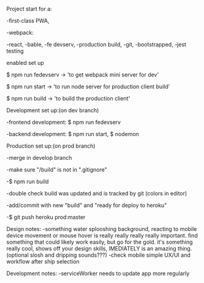 Project start for a:

-first-class PWA,

-webpack:

  -react,
  -bable,
  -fe devserv,
  -production build,
  -git,
  -bootstrapped,
  -jest testing

enabled set up


$ npm run fedevserv -> 'to get webpack mini server for dev'

$ npm run start -> 'to run node server for production client build'

$ npm run build -> 'to build the production client'



Development set up:(on dev branch)

-frontend development: $ npm run fedevserv

-backend development: $ npm run start, $ nodemon


Production set up:(on prod branch)

-merge in develop branch

-make sure "/build" is not in ".gitignore"

-$ npm run build

-double check build was updated and is tracked by git (colors in editor)

-add/commit with new "build" and "ready for deploy to heroku"

-$ git push heroku prod:master


Design notes:
-something water splooshing background, reacting to mobile device movement or mouse hover is really really really really important. find something that could likely work easily, but go for the gold. it's something really cool,
shows off your design skills, IMEDIATELY is an amazing thing. (optional slosh and dripping sounds???)
-check mobile simple UX/UI and workflow after ship selection

Development notes:
-serviceWorker needs to update app more regularly

